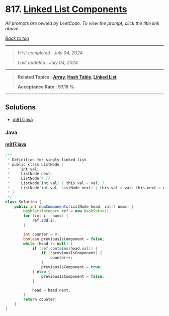 # 817. [Linked List Components](<https://leetcode.com/problems/linked-list-components>)

*All prompts are owned by LeetCode. To view the prompt, click the title link above.*

*[Back to top](<../README.md>)*

------

> *First completed : July 04, 2024*
>
> *Last updated : July 04, 2024*

------

> **Related Topics** : **[Array](<by_topic/Array.md>), [Hash Table](<by_topic/Hash Table.md>), [Linked List](<by_topic/Linked List.md>)**
>
> **Acceptance Rate** : **57.15 %**

------

## Solutions

- [m817.java](<../my-submissions/m817.java>)
### Java
#### [m817.java](<../my-submissions/m817.java>)
```Java
/**
 * Definition for singly-linked list.
 * public class ListNode {
 *     int val;
 *     ListNode next;
 *     ListNode() {}
 *     ListNode(int val) { this.val = val; }
 *     ListNode(int val, ListNode next) { this.val = val; this.next = next; }
 * }
 */
class Solution {
    public int numComponents(ListNode head, int[] nums) {
        HashSet<Integer> ref = new HashSet<>();
        for (int i : nums) {
            ref.add(i);
        }

        int counter = 0;
        boolean previousIsComponent = false;
        while (head != null) {
            if (ref.contains(head.val)) {
                if (!previousIsComponent) {
                    counter++;
                }
                previousIsComponent = true;
            } else {
                previousIsComponent = false;
            }

            head = head.next;
        }
        return counter;
    }
}
```

